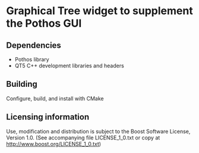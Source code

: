 # Graphical Tree widget to supplement the Pothos GUI

## Dependencies

* Pothos library
* QT5 C++ development libraries and headers

## Building

Configure, build, and install with CMake

## Licensing information

Use, modification and distribution is subject to the Boost Software
License, Version 1.0. (See accompanying file LICENSE_1_0.txt or copy at
http://www.boost.org/LICENSE_1_0.txt)
